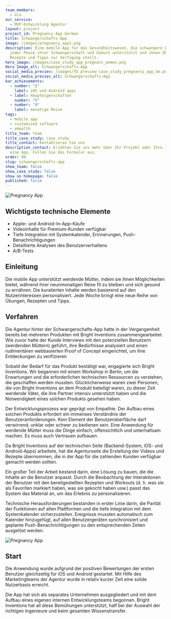 ```yaml
---
team_members:
  - olo
our_service:
  - MVP-Entwicklung Agentur
layout: project
project_id: Pregnancy App German
title: Schwangerschafts-App
image: /images/pregnancy_app1.png
description: Eine mobile App für das Gesundheitswesen, die schwangere Frauen in
  jeder Phase ihrer Schwangerschaft und Geburt unterstützt und ihnen Übungen,
  Rezepte und Tipps zur Verfügung stellt.
hero_image: /images/case_study_app_pregnant_women.png
Hero Image_alt: Schwangerschafts-App
social_media_previev: /images/fb_preview_case_study_pregnancy_app_de.png
social_media_previev_alt: Schwangerschafts-App
bar_achievements:
  - number: "2"
    label: iOS und Android apps
  - label: Haupteigenschaften
    number: "5"
  - number: "9"
    label: monatige Reise
tags:
  - mobile app
  - customized software
  - eHealth
title_team: team
title_case_study: case study
title_contact: Kontaktieren Sie uns
description_contact: Erzählen Sie uns mehr über Ihr Projekt oder Ihre Idee für
  eine App. Füllen Sie das Formular aus.
order: 99
slug: schwangerschafts-app
show_team: false
show_case_study: false
show on homepage: false
published: false
---
```

![Pregnancy App](/images/preganncy_app_2_screens2.png)

## Wichtigste technische Elemente

* Apple- und Android-In-App-Käufe
* Videoinhalte für Premium-Kunden verfügbar
* Tiefe Integration mit Systemkalender, Erinnerungen, Push-Benachrichtigungen
* Detaillierte Analysen des Benutzerverhaltens
* A/B-Tests

## Einleitung

Die mobile App unterstützt werdende Mütter, indem sie ihnen Möglichkeiten bietet, während ihrer neunmonatigen Reise fit zu bleiben und sich gesund zu ernähren. Die kuratierten Inhalte werden basierend auf den Nutzerinteressen personalisiert. Jede Woche bringt eine neue Reihe von Übungen, Rezepten und Tipps.

## Verfahren

Die Agentur hinter der Schwangerschafts-App hatte in der Vergangenheit bereits bei mehreren Produkten mit Bright Inventions zusammengearbeitet. Wie zuvor hatte der Kunde Interviews mit den potenziellen Benutzern (werdenden Müttern) geführt, ihre Bedürfnisse analysiert und einen rudimentären webbasierten Proof of Concept eingerichtet, um ihre Entdeckungen zu verifizieren

Sobald der Bedarf für das Produkt bestätigt war, engagierte sich Bright Inventions. Wir begannen mit einem Workshop in Berlin, um die Erwartungen und die erforderlichen technischen Ressourcen zu verstehen, die geschaffen werden mussten. Glücklicherweise waren zwei Personen, die von Bright Inventions an dem Produkt beteiligt waren, zu dieser Zeit werdende Väter, die ihre Partner intensiv unterstützt haben und die Notwendigkeit eines solchen Produkts gesehen haben.

Der Entwicklungsprozess war geprägt von Empathie. Der Aufbau eines solchen Produkts erfordert ein immenses Verständnis der Benutzeranforderungen. Kein Element der Benutzeroberfläche darf verwirrend, unklar oder schwer zu bedienen sein. Eine Anwendung für werdende Mütter muss die Dinge einfach, offensichtlich und unterhaltsam machen. Es muss auch Vertrauen aufbauen.

Da Bright Inventions auf der technischen Seite (Backend-System, iOS- und Android-Apps) arbeitete, hat die Agenturseite die Erstellung der Videos und Rezepte übernommen, die in der App für die zahlenden Kunden verfügbar gemacht werden sollten.

Ein großer Teil der Arbeit bestand darin, eine Lösung zu bauen, die die Inhalte an die Benutzer anpasst. Durch die Beobachtung der Interaktionen der Benutzer mit den bereitgestellten Rezepten und Workouts (d. h. was sie als Favoriten markiert haben, was sie gekocht haben usw.) passt das System das Material an, um das Erlebnis zu personalisieren.

Technische Herausforderungen bestanden in erster Linie darin, die Parität der Funktionen auf allen Plattformen und die tiefe Integration mit dem Systemkalender sicherzustellen. Ereignisse mussten automatisch zum Kalender hinzugefügt, auf allen Benutzergeräten synchronisiert und geplante Push-Benachrichtigungen zu den entsprechenden Zeiten ausgelöst werden.

![Pregnancy App](/images/pregnancy_app1.png)

## Start

Die Anwendung wurde aufgrund der positiven Bewertungen der ersten Benutzer gleichzeitig für iOS und Android gestartet. Mit Hilfe des Marketingteams der Agentur wurde in relativ kurzer Zeit eine solide Nutzerbasis erreicht.

Die App hat sich als separates Unternehmen ausgegliedert und mit dem Aufbau eines eigenen internen Entwicklungsteams begonnen. Bright Inventions hat all diese Bemühungen unterstützt, half bei der Auswahl der richtigen Ingenieure und beim gesamten Wissenstransfer.